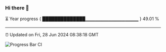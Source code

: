 ### Hi there 👋

⏳ Year progress { ██████████████▁▁▁▁▁▁▁▁▁▁▁▁▁▁▁▁ } 49.01 %

---

⏰ Updated on Fri, 28 Jun 2024 08:38:18 GMT

![Progress Bar CI](https://github.com/IshwaranRudhara/GIT-ACTION/workflows/Progress%20Bar%20CI/badge.svg)
